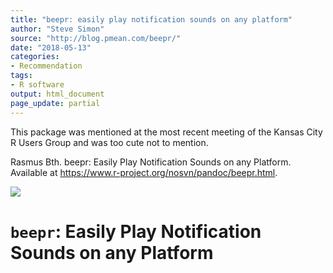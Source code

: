 ```yaml
---
title: "beepr: easily play notification sounds on any platform"
author: "Steve Simon"
source: "http://blog.pmean.com/beepr/"
date: "2018-05-13"
categories:
- Recommendation
tags:
- R software
output: html_document
page_update: partial
---
```


This package was mentioned at the most recent meeting of the Kansas City
R Users Group and was too cute not to mention.

<!---More--->

Rasmus B<e5><e5>th. beepr: Easily Play Notification Sounds on any Platform.
Available at <https://www.r-project.org/nosvn/pandoc/beepr.html>.

![](http://www.pmean.com/new-images/18/beepr01.png)



`beepr`: Easily Play Notification Sounds on any Platform
========================================================


